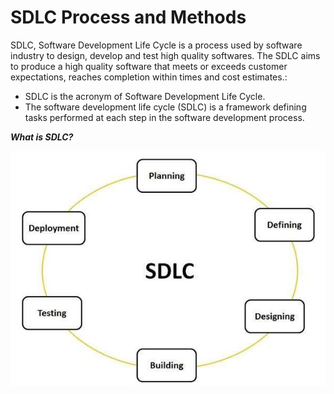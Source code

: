 # SDLC Process and Methods
SDLC, Software Development Life Cycle is a process used by software industry to design, develop and test high quality softwares. The SDLC aims to produce a high quality software that meets or exceeds customer expectations, reaches completion within times and cost estimates.:

- SDLC is the acronym of Software Development Life Cycle.
- The software development life cycle (SDLC) is a framework defining tasks performed at each step in the software development process.

***What is SDLC?***


![GitHub Logo](images/SDLC-Life-Cycle.JPG)
